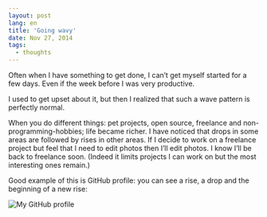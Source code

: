 ```yaml
---
layout: post
lang: en
title: 'Going wavy'
date: Nov 27, 2014
tags:
  - thoughts
---
```


Often when I have something to get done, I can’t get myself started for a few days. Even if the week before I was very productive.

I used to get upset about it, but then I realized that such a wave pattern is perfectly normal.

When you do different things: pet projects, open source, freelance and non-programming-hobbies; life became richer. I have noticed that drops in some areas are followed by rises in other areas. If I decide to work on a freelance project but feel that I need to edit photos then I’ll edit photos. I know I’ll be back to freelance soon. (Indeed it limits projects I can work on but the most interesting ones remain.)

Good example of this is GitHub profile: you can see a rise, a drop and the beginning of a new rise:

![My GitHub profile](/images/github_profile.png)
